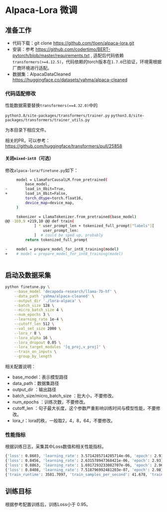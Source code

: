 # Alpaca-Lora 微调

## 准备工作

- 代码下载：git clone https://github.com/tloen/alpaca-lora.git
- 安装：参考 https://github.com/codertimo/BERT-pytorch/blob/master/requirements.txt , 适配后代码依赖 `transformers(>=4.12.5)`，代码依赖的torch版本在`1.7.0`已验证，环境需根据厂商环境进行适配。
- 数据集：AlpacaDataCleaned https://huggingface.co/datasets/yahma/alpaca-cleaned

### 代码适配修改
性能数据需要替换`transformers(==4.32.0)`中的

`python3.8/site-packages/transformers/trainer.py`
`python3.8/site-packages/transformers/trainer_utils.py`

为本目录下相应文件。

相关的PR，可以参考：https://github.com/huggingface/transformers/pull/25858


#### 关闭`mixed-int8`（可选）

修改`alpaca-lora/finetune.py`如下：
```bash
     model = LlamaForCausalLM.from_pretrained(
         base_model,
-        load_in_8bit=True,
+        load_in_8bit=False,
         torch_dtype=torch.float16,
         device_map=device_map,
     )
 
     tokenizer = LlamaTokenizer.from_pretrained(base_model)
@@ -169,9 +219,10 @@ def train(
             ] * user_prompt_len + tokenized_full_prompt["labels"][
                 user_prompt_len:
             ]  # could be sped up, probably
         return tokenized_full_prompt
 
-    model = prepare_model_for_int8_training(model)
+    # model = prepare_model_for_int8_training(model)
 
```


## 启动及数据采集

```bash
python finetune.py \
    --base_model 'decapoda-research/llama-7b-hf' \
    --data_path 'yahma/alpaca-cleaned' \
    --output_dir './lora-alpaca' \
    --batch_size 128 \
    --micro_batch_size 4 \
    --num_epochs 3 \
    --learning_rate 1e-4 \
    --cutoff_len 512 \
    --val_set_size 2000 \
    --lora_r 8 \
    --lora_alpha 16 \
    --lora_dropout 0.05 \
    --lora_target_modules '[q_proj,v_proj]' \
    --train_on_inputs \
    --group_by_length
```

相关配置说明：

- base_model：表示模型路径
- data_path：数据集路径
- output_dir ：输出路径
- batch_size/micro_batch_size ：批大小，不要修改。
- num_epochs ：训练次数，不要修改。
- cutoff_len ：句子最大长度，这个参数严重影响训练时间与模型性能，不要修改。
- lora_r：lora的秩，一般取2，4，8，64，不要修改。



### 性能指标

根据训练日志，采集其中Loss数值和相关性能指标。
```bash
{'loss': 0.8603, 'learning_rate': 3.5714285714285714e-06, 'epoch': 2.91}
{'loss': 0.8456, 'learning_rate': 2.631578947368421e-06, 'epoch': 2.93}
{'loss': 0.8863, 'learning_rate': 1.6917293233082707e-06, 'epoch': 2.96}
{'loss': 0.8408, 'learning_rate': 7.518796992481203e-07, 'epoch': 2.98}
{'train_runtime': 3581.7097, 'train_samples_per_second': 41.678, 'train_steps_per_second': 0.325, 'train_tokens_per_second(tgs)': 1228.267, 'train_loss': 0.9499486045739085, 'epoch': 2.99}
```

## 训练目标
根据参考配置训练后，训练Loss小于 0.95。
